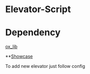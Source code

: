 # Elevator-Script
# Dependency 
[ox_lib](https://github.com/overextended/ox_lib)

**[Showcase](https://streamable.com/z0een6)

To add new elevator just follow config
